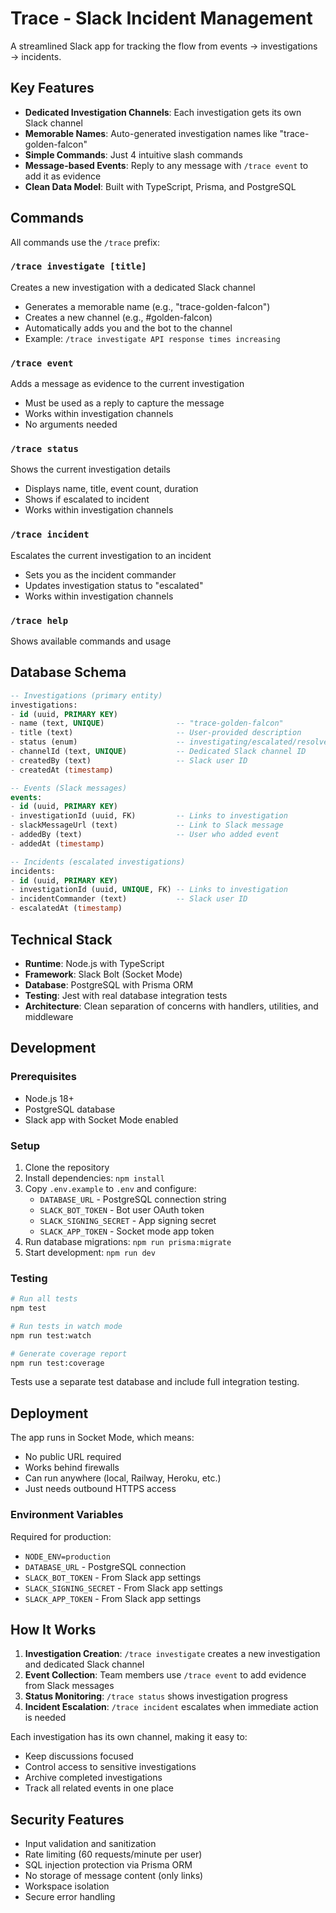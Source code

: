 # Trace - Slack Incident Management

A streamlined Slack app for tracking the flow from events → investigations → incidents.

## Key Features

- **Dedicated Investigation Channels**: Each investigation gets its own Slack channel
- **Memorable Names**: Auto-generated investigation names like "trace-golden-falcon"
- **Simple Commands**: Just 4 intuitive slash commands
- **Message-based Events**: Reply to any message with `/trace event` to add it as evidence
- **Clean Data Model**: Built with TypeScript, Prisma, and PostgreSQL

## Commands

All commands use the `/trace` prefix:

### `/trace investigate [title]`
Creates a new investigation with a dedicated Slack channel
- Generates a memorable name (e.g., "trace-golden-falcon")
- Creates a new channel (e.g., #golden-falcon)
- Automatically adds you and the bot to the channel
- Example: `/trace investigate API response times increasing`

### `/trace event`
Adds a message as evidence to the current investigation
- Must be used as a reply to capture the message
- Works within investigation channels
- No arguments needed

### `/trace status`
Shows the current investigation details
- Displays name, title, event count, duration
- Shows if escalated to incident
- Works within investigation channels

### `/trace incident`
Escalates the current investigation to an incident
- Sets you as the incident commander
- Updates investigation status to "escalated"
- Works within investigation channels

### `/trace help`
Shows available commands and usage

## Database Schema

```sql
-- Investigations (primary entity)
investigations:
- id (uuid, PRIMARY KEY)
- name (text, UNIQUE)                -- "trace-golden-falcon"
- title (text)                       -- User-provided description
- status (enum)                      -- investigating/escalated/resolved
- channelId (text, UNIQUE)           -- Dedicated Slack channel ID
- createdBy (text)                   -- Slack user ID
- createdAt (timestamp)

-- Events (Slack messages)
events:
- id (uuid, PRIMARY KEY)
- investigationId (uuid, FK)         -- Links to investigation
- slackMessageUrl (text)             -- Link to Slack message
- addedBy (text)                     -- User who added event
- addedAt (timestamp)

-- Incidents (escalated investigations)
incidents:
- id (uuid, PRIMARY KEY)
- investigationId (uuid, UNIQUE, FK) -- Links to investigation
- incidentCommander (text)           -- Slack user ID
- escalatedAt (timestamp)
```

## Technical Stack

- **Runtime**: Node.js with TypeScript
- **Framework**: Slack Bolt (Socket Mode)
- **Database**: PostgreSQL with Prisma ORM
- **Testing**: Jest with real database integration tests
- **Architecture**: Clean separation of concerns with handlers, utilities, and middleware

## Development

### Prerequisites
- Node.js 18+
- PostgreSQL database
- Slack app with Socket Mode enabled

### Setup

1. Clone the repository
2. Install dependencies: `npm install`
3. Copy `.env.example` to `.env` and configure:
   - `DATABASE_URL` - PostgreSQL connection string
   - `SLACK_BOT_TOKEN` - Bot user OAuth token
   - `SLACK_SIGNING_SECRET` - App signing secret
   - `SLACK_APP_TOKEN` - Socket mode app token
4. Run database migrations: `npm run prisma:migrate`
5. Start development: `npm run dev`

### Testing

```bash
# Run all tests
npm test

# Run tests in watch mode
npm run test:watch

# Generate coverage report
npm run test:coverage
```

Tests use a separate test database and include full integration testing.

## Deployment

The app runs in Socket Mode, which means:
- No public URL required
- Works behind firewalls
- Can run anywhere (local, Railway, Heroku, etc.)
- Just needs outbound HTTPS access

### Environment Variables

Required for production:
- `NODE_ENV=production`
- `DATABASE_URL` - PostgreSQL connection
- `SLACK_BOT_TOKEN` - From Slack app settings
- `SLACK_SIGNING_SECRET` - From Slack app settings
- `SLACK_APP_TOKEN` - From Slack app settings

## How It Works

1. **Investigation Creation**: `/trace investigate` creates a new investigation and dedicated Slack channel
2. **Event Collection**: Team members use `/trace event` to add evidence from Slack messages
3. **Status Monitoring**: `/trace status` shows investigation progress
4. **Incident Escalation**: `/trace incident` escalates when immediate action is needed

Each investigation has its own channel, making it easy to:
- Keep discussions focused
- Control access to sensitive investigations
- Archive completed investigations
- Track all related events in one place

## Security Features

- Input validation and sanitization
- Rate limiting (60 requests/minute per user)
- SQL injection protection via Prisma ORM
- No storage of message content (only links)
- Workspace isolation
- Secure error handling
